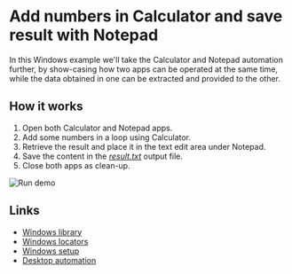# Add numbers in Calculator and save result with Notepad

In this Windows example we'll take the Calculator and Notepad automation further,
by show-casing how two apps can be operated at the same time, while the data obtained
in one can be extracted and provided to the other.

## How it works

1. Open both Calculator and Notepad apps.
2. Add some numbers in a loop using Calculator.
3. Retrieve the result and place it in the text edit area under Notepad.
4. Save the content in the [*result.txt*](output/result.txt) output file.
5. Close both apps as clean-up.

![Run demo](media/run-sample-win11.gif)

## Links

- [Windows library](https://robocorp.com/docs/python/robocorp/robocorp-windows)
- [Windows locators](https://robocorp.com/docs/development-guide/locators/windows)
- [Windows setup](https://robocorp.com/docs/control-room/unattended/worker-setups/windows-desktop)
- [Desktop automation](https://robocorp.com/docs/development-guide/desktop)
